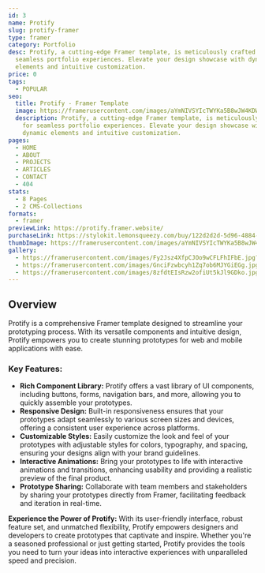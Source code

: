 ```yaml
---
id: 3
name: Protify
slug: protify-framer
type: framer
category: Portfolio
desc: Protify, a cutting-edge Framer template, is meticulously crafted for
  seamless portfolio experiences. Elevate your design showcase with dynamic
  elements and intuitive customization.
price: 0
tags:
  - POPULAR
seo:
  title: Protify - Framer Template
  image: https://framerusercontent.com/images/aYmNIVSYIcTWYKa5B8wJW4KDW0.jpg?scale-down-to=1024
  description: Protify, a cutting-edge Framer template, is meticulously crafted
    for seamless portfolio experiences. Elevate your design showcase with
    dynamic elements and intuitive customization.
pages:
  - HOME
  - ABOUT
  - PROJECTS
  - ARTICLES
  - CONTACT
  - 404
stats:
  - 8 Pages
  - 2 CMS-Collections
formats:
  - framer
previewLink: https://protify.framer.website/
purchaseLink: https://stylokit.lemonsqueezy.com/buy/122d2d2d-5d96-4884-b3c6-77f9f9d80b65
thumbImage: https://framerusercontent.com/images/aYmNIVSYIcTWYKa5B8wJW4KDW0.jpg?scale-down-to=1024
gallery:
  - https://framerusercontent.com/images/Fy2Jsz4XfpCJOo9wCFLFhIFbE.jpg?scale-down-to=1024
  - https://framerusercontent.com/images/GnciFzwbcyh1Zq7ob6MJYGiEGg.jpg?scale-down-to=1024
  - https://framerusercontent.com/images/8zfdtEIsRzw2ofiUt5kJl9GDko.jpg?scale-down-to=1024
---
```


## Overview

Protify is a comprehensive Framer template designed to streamline your prototyping process. With its versatile components and intuitive design, Protify empowers you to create stunning prototypes for web and mobile applications with ease.

### Key Features:

- **Rich Component Library:** Protify offers a vast library of UI components, including buttons, forms, navigation bars, and more, allowing you to quickly assemble your prototypes.
- **Responsive Design:** Built-in responsiveness ensures that your prototypes adapt seamlessly to various screen sizes and devices, offering a consistent user experience across platforms.
- **Customizable Styles:** Easily customize the look and feel of your prototypes with adjustable styles for colors, typography, and spacing, ensuring your designs align with your brand guidelines.
- **Interactive Animations:** Bring your prototypes to life with interactive animations and transitions, enhancing usability and providing a realistic preview of the final product.
- **Prototype Sharing:** Collaborate with team members and stakeholders by sharing your prototypes directly from Framer, facilitating feedback and iteration in real-time.

**Experience the Power of Protify:** With its user-friendly interface, robust feature set, and unmatched flexibility, Protify empowers designers and developers to create prototypes that captivate and inspire. Whether you're a seasoned professional or just getting started, Protify provides the tools you need to turn your ideas into interactive experiences with unparalleled speed and precision.
